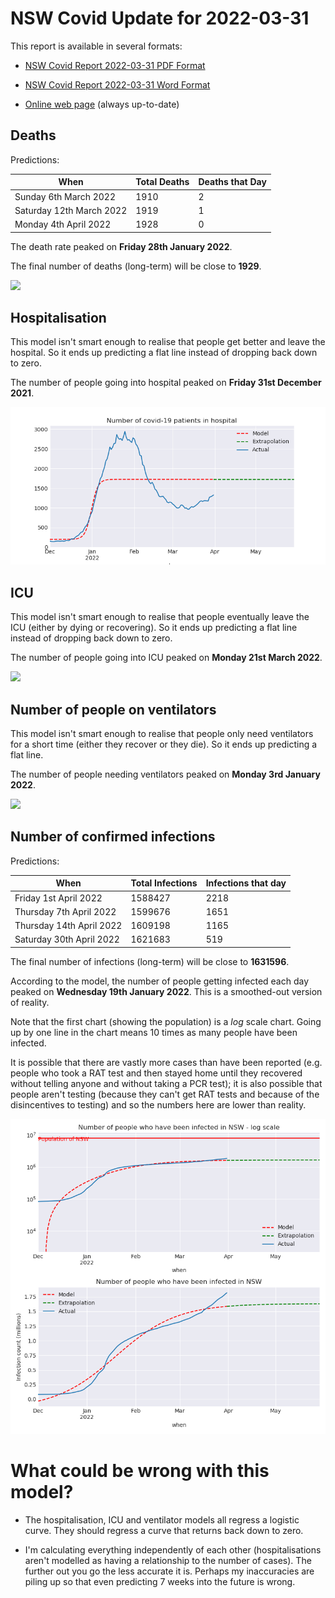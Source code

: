 # NSW Covid Update for 2022-03-31

This report is available in several formats:

- [NSW Covid Report 2022-03-31 PDF Format](https://github.com/solresol/yet-another-pandemic-prediction/raw/main/output/2022-03-31/nsw-covid-report-2022-03-31.pdf)

- [NSW Covid Report 2022-03-31 Word Format](https://github.com/solresol/yet-another-pandemic-prediction/raw/main/output/2022-03-31/nsw-covid-report-2022-03-31.docx)

- [Online web page](https://github.com/solresol/yet-another-pandemic-prediction/tree/main/output/README.md) (always up-to-date)

## Deaths

Predictions:

| When | Total Deaths | Deaths that Day |
| ---- | ------------ | --------------- |
| Sunday 6th March 2022 | 1910 | 2 |
| Saturday 12th March 2022 | 1919 | 1 |
| Monday 4th April 2022 | 1928 | 0 |

The death rate peaked on **Friday 28th January 2022**.

The final number of deaths (long-term) will
be close to **1929**.

![](2022-03-31/deaths.png)



## Hospitalisation

This model isn't smart enough to realise that people get better and leave the hospital.
So it ends up predicting a flat line instead of dropping back down to zero.

The number of people going into hospital peaked on **Friday 31st December 2021**.

![](2022-03-31/hospitalisation.png)

## ICU

This model isn't smart enough to realise that people eventually leave the ICU
(either by dying or recovering).
So it ends up predicting a flat line instead of dropping back down to zero.

The number of people going into ICU peaked on **Monday 21st March 2022**.

![](2022-03-31/icu.png)

## Number of people on ventilators

This model isn't smart enough to realise that people only need ventilators for
a short time (either they recover or they die). So it ends up predicting a flat line.

The number of people needing ventilators peaked on **Monday 3rd January 2022**.

![](2022-03-31/ventilators.png)

## Number of confirmed infections

Predictions:

| When | Total Infections | Infections that day |
| ---- | ------------ | --------------- |
| Friday 1st April 2022 | 1588427 | 2218 |
| Thursday 7th April 2022 | 1599676 | 1651 |
| Thursday 14th April 2022 | 1609198 | 1165 |
| Saturday 30th April 2022 | 1621683 | 519 |

The final number of infections (long-term) will
be close to **1631596**.


According to the model, the number of people getting infected each day peaked on **Wednesday 19th January 2022**. This is a smoothed-out version of reality.

Note that the first chart (showing the population) is a *log* scale chart. Going up by one line in the chart means 10 times as many people have been infected. 

It is possible that there are vastly more cases than have been
reported (e.g. people who took a RAT test and then stayed home until
they recovered without telling anyone and without taking a PCR test);
it is also possible that people aren't testing (because they can't get
RAT tests and because of the disincentives to testing) and so the
numbers here are lower than reality.


![](2022-03-31/infection.png)



# What could be wrong with this model?

- The hospitalisation, ICU and ventilator models all regress a logistic curve. They
should regress a curve that returns back down to zero.

- I'm calculating everything independently of each other (hospitalisations aren't modelled as having a relationship to the number of cases). The further out you go the less accurate it is. Perhaps my inaccuracies are piling up so that even predicting 7 weeks into the future is wrong.

